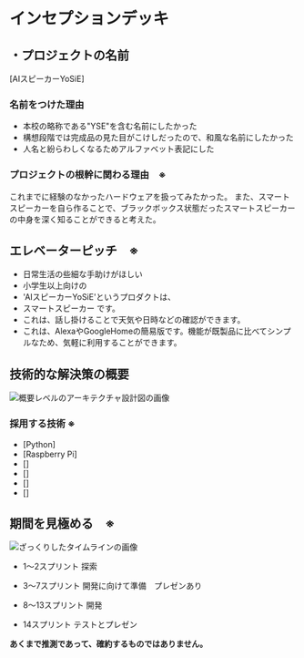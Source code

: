 # インセプションデッキ

## ・プロジェクトの名前

[AIスピーカーYoSiE]

### 名前をつけた理由

- 本校の略称である"YSE"を含む名前にしたかった
- 構想段階では完成品の見た目がこけしだったので、和風な名前にしたかった
- 人名と紛らわしくなるためアルファベット表記にした

<div style="page-break-before:always">
</div>


### プロジェクトの根幹に関わる理由　※

これまでに経験のなかったハードウェアを扱ってみたかった。
また、スマートスピーカーを自ら作ることで、ブラックボックス状態だったスマートスピーカーの中身を深く知ることができると考えた。

<div style="page-break-before:always">
</div>

## エレベーターピッチ　※

- 日常生活の些細な手助けがほしい
- 小学生以上向けの
- 'AIスピーカーYoSiE'というプロダクトは、
- スマートスピーカー です。
- これは、話し掛けることで天気や日時などの確認ができます。
- これは、AlexaやGoogleHomeの簡易版です。機能が既製品に比べてシンプルなため、気軽に利用することができます。
<div style="page-break-before:always">
</div>

## 技術的な解決策の概要

![概要レベルのアーキテクチャ設計図の画像]()

### 採用する技術 ※

- [Python]
- [Raspberry Pi]
- []
- []
- []
- []

<div style="page-break-before:always">
</div>

## 期間を見極める　※

![ざっくりしたタイムラインの画像]()

- 1～2スプリント
	探索

- 3～7スプリント
	開発に向けて準備　プレゼンあり

- 8～13スプリント
	開発　

- 14スプリント
	テストとプレゼン


**あくまで推測であって、確約するものではありません。**
